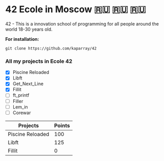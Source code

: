# 42 Ecole in Moscow 🇷🇺 🇷🇺 🇷🇺

42 - This is a innovation school of programming for all people around the world 18-30 years old.

**For installation:**
```
git clone https://github.com/kaparray/42
```

### All my projects in Ecole 42
- [X] Piscine Reloaded
- [X] Libft
- [X] Get_Next_Line
- [X] Fillit
- [ ] ft_printf
- [ ] Filler
- [ ] Lem_in
- [ ] Corewar

|       Projects     |  Points |
| ------------------ | ------- |
| Piscine Reloaded   |   100   |
|       Libft        |   125   |
|      Fillit        |    0    |
